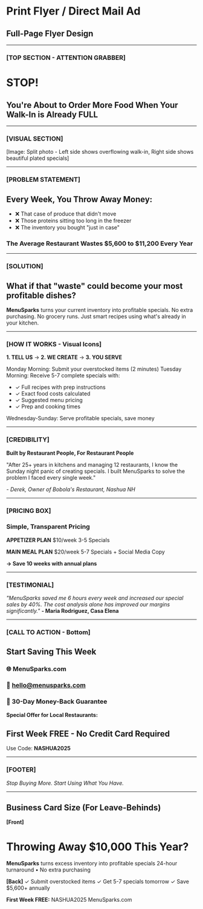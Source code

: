 # Print Flyer / Direct Mail Ad

## Full-Page Flyer Design

---

### [TOP SECTION - ATTENTION GRABBER]

# **STOP!**
## You're About to Order More Food When Your Walk-In is Already FULL

---

### [VISUAL SECTION]
[Image: Split photo - Left side shows overflowing walk-in, Right side shows beautiful plated specials]

---

### [PROBLEM STATEMENT]

## Every Week, You Throw Away Money:
- ❌ That case of produce that didn't move
- ❌ Those proteins sitting too long in the freezer  
- ❌ The inventory you bought "just in case"

### **The Average Restaurant Wastes $5,600 to $11,200 Every Year**

---

### [SOLUTION]

## What if that "waste" could become your most profitable dishes?

**MenuSparks** turns your current inventory into profitable specials.
No extra purchasing. No grocery runs. Just smart recipes using what's already in your kitchen.

---

### [HOW IT WORKS - Visual Icons]

**1. TELL US** → **2. WE CREATE** → **3. YOU SERVE**

Monday Morning: Submit your overstocked items (2 minutes)
Tuesday Morning: Receive 5-7 complete specials with:
- ✓ Full recipes with prep instructions
- ✓ Exact food costs calculated
- ✓ Suggested menu pricing
- ✓ Prep and cooking times

Wednesday-Sunday: Serve profitable specials, save money

---

### [CREDIBILITY]

**Built by Restaurant People, For Restaurant People**

"After 25+ years in kitchens and managing 12 restaurants, I know the Sunday night panic of creating specials. I built MenuSparks to solve the problem I faced every single week."

*- Derek, Owner of Bobola's Restaurant, Nashua NH*

---

### [PRICING BOX]

### Simple, Transparent Pricing

**APPETIZER PLAN**
$10/week
3-5 Specials

**MAIN MEAL PLAN**
$20/week
5-7 Specials + Social Media Copy

**→ Save 10 weeks with annual plans**

---

### [TESTIMONIAL]

*"MenuSparks saved me 6 hours every week and increased our special sales by 40%. The cost analysis alone has improved our margins significantly."*
**- Maria Rodriguez, Casa Elena**

---

### [CALL TO ACTION - Bottom]

## Start Saving This Week

### 🌐 MenuSparks.com
### 📧 hello@menusparks.com
### 💯 30-Day Money-Back Guarantee

**Special Offer for Local Restaurants:**
## First Week FREE - No Credit Card Required
Use Code: **NASHUA2025**

---

### [FOOTER]
*Stop Buying More. Start Using What You Have.*

---

## Business Card Size (For Leave-Behinds)

**[Front]**
# Throwing Away $10,000 This Year?
**MenuSparks** turns excess inventory into profitable specials
24-hour turnaround • No extra purchasing

**[Back]**
✓ Submit overstocked items
✓ Get 5-7 specials tomorrow
✓ Save $5,600+ annually

**First Week FREE:** NASHUA2025
MenuSparks.com